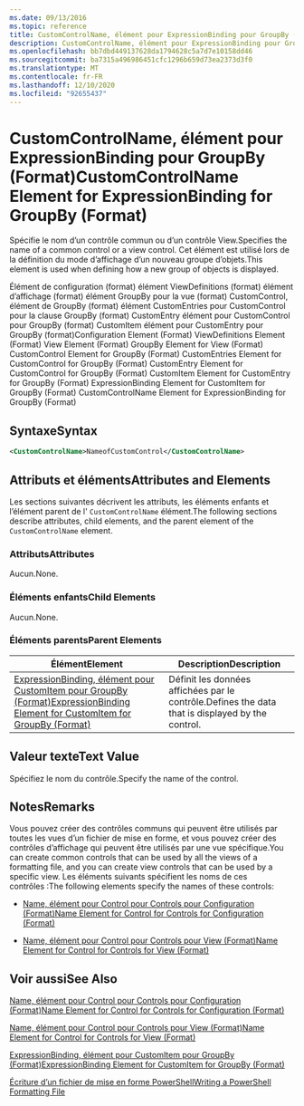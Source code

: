 ```yaml
---
ms.date: 09/13/2016
ms.topic: reference
title: CustomControlName, élément pour ExpressionBinding pour GroupBy (Format)
description: CustomControlName, élément pour ExpressionBinding pour GroupBy (Format)
ms.openlocfilehash: bb7dbd449137628da1794628c5a7d7e10158dd46
ms.sourcegitcommit: ba7315a496986451cfc1296b659d73ea2373d3f0
ms.translationtype: MT
ms.contentlocale: fr-FR
ms.lasthandoff: 12/10/2020
ms.locfileid: "92655437"
---
```

# <a name="customcontrolname-element-for-expressionbinding-for-groupby-format"></a><span data-ttu-id="07dec-103">CustomControlName, élément pour ExpressionBinding pour GroupBy (Format)</span><span class="sxs-lookup"><span data-stu-id="07dec-103">CustomControlName Element for ExpressionBinding for GroupBy (Format)</span></span>

<span data-ttu-id="07dec-104">Spécifie le nom d’un contrôle commun ou d’un contrôle View.</span><span class="sxs-lookup"><span data-stu-id="07dec-104">Specifies the name of a common control or a view control.</span></span> <span data-ttu-id="07dec-105">Cet élément est utilisé lors de la définition du mode d’affichage d’un nouveau groupe d’objets.</span><span class="sxs-lookup"><span data-stu-id="07dec-105">This element is used when defining how a new group of objects is displayed.</span></span>

<span data-ttu-id="07dec-106">Élément de configuration (format) élément ViewDefinitions (format) élément d’affichage (format) élément GroupBy pour la vue (format) CustomControl, élément de GroupBy (format) élément CustomEntries pour CustomControl pour la clause GroupBy (format) CustomEntry élément pour CustomControl pour GroupBy (format) CustomItem élément pour CustomEntry pour GroupBy (format)</span><span class="sxs-lookup"><span data-stu-id="07dec-106">Configuration Element (Format) ViewDefinitions Element (Format) View Element (Format) GroupBy Element for View (Format) CustomControl Element for GroupBy (Format) CustomEntries Element for CustomControl for GroupBy (Format) CustomEntry Element for CustomControl for GroupBy (Format) CustomItem Element for CustomEntry for GroupBy (Format) ExpressionBinding Element for CustomItem for GroupBy (Format) CustomControlName Element for ExpressionBinding for GroupBy (Format)</span></span>

## <a name="syntax"></a><span data-ttu-id="07dec-107">Syntaxe</span><span class="sxs-lookup"><span data-stu-id="07dec-107">Syntax</span></span>

```xml
<CustomControlName>NameofCustomControl</CustomControlName>
```

## <a name="attributes-and-elements"></a><span data-ttu-id="07dec-108">Attributs et éléments</span><span class="sxs-lookup"><span data-stu-id="07dec-108">Attributes and Elements</span></span>

<span data-ttu-id="07dec-109">Les sections suivantes décrivent les attributs, les éléments enfants et l’élément parent de l' `CustomControlName` élément.</span><span class="sxs-lookup"><span data-stu-id="07dec-109">The following sections describe attributes, child elements, and the parent element of the `CustomControlName` element.</span></span>

### <a name="attributes"></a><span data-ttu-id="07dec-110">Attributs</span><span class="sxs-lookup"><span data-stu-id="07dec-110">Attributes</span></span>

<span data-ttu-id="07dec-111">Aucun.</span><span class="sxs-lookup"><span data-stu-id="07dec-111">None.</span></span>

### <a name="child-elements"></a><span data-ttu-id="07dec-112">Éléments enfants</span><span class="sxs-lookup"><span data-stu-id="07dec-112">Child Elements</span></span>

<span data-ttu-id="07dec-113">Aucun.</span><span class="sxs-lookup"><span data-stu-id="07dec-113">None.</span></span>

### <a name="parent-elements"></a><span data-ttu-id="07dec-114">Éléments parents</span><span class="sxs-lookup"><span data-stu-id="07dec-114">Parent Elements</span></span>

|<span data-ttu-id="07dec-115">Élément</span><span class="sxs-lookup"><span data-stu-id="07dec-115">Element</span></span>|<span data-ttu-id="07dec-116">Description</span><span class="sxs-lookup"><span data-stu-id="07dec-116">Description</span></span>|
|-------------|-----------------|
|[<span data-ttu-id="07dec-117">ExpressionBinding, élément pour CustomItem pour GroupBy (Format)</span><span class="sxs-lookup"><span data-stu-id="07dec-117">ExpressionBinding Element for CustomItem for GroupBy (Format)</span></span>](./expressionbinding-element-for-customitem-for-groupby-format.md)|<span data-ttu-id="07dec-118">Définit les données affichées par le contrôle.</span><span class="sxs-lookup"><span data-stu-id="07dec-118">Defines the data that is displayed by the control.</span></span>|

## <a name="text-value"></a><span data-ttu-id="07dec-119">Valeur texte</span><span class="sxs-lookup"><span data-stu-id="07dec-119">Text Value</span></span>

<span data-ttu-id="07dec-120">Spécifiez le nom du contrôle.</span><span class="sxs-lookup"><span data-stu-id="07dec-120">Specify the name of the control.</span></span>

## <a name="remarks"></a><span data-ttu-id="07dec-121">Notes</span><span class="sxs-lookup"><span data-stu-id="07dec-121">Remarks</span></span>

<span data-ttu-id="07dec-122">Vous pouvez créer des contrôles communs qui peuvent être utilisés par toutes les vues d’un fichier de mise en forme, et vous pouvez créer des contrôles d’affichage qui peuvent être utilisés par une vue spécifique.</span><span class="sxs-lookup"><span data-stu-id="07dec-122">You can create common controls that can be used by all the views of a formatting file, and you can create view controls that can be used by a specific view.</span></span> <span data-ttu-id="07dec-123">Les éléments suivants spécifient les noms de ces contrôles :</span><span class="sxs-lookup"><span data-stu-id="07dec-123">The following elements specify the names of these controls:</span></span>

- [<span data-ttu-id="07dec-124">Name, élément pour Control pour Controls pour Configuration (Format)</span><span class="sxs-lookup"><span data-stu-id="07dec-124">Name Element for Control for Controls for Configuration (Format)</span></span>](./name-element-for-control-for-controls-for-configuration-format.md)

- [<span data-ttu-id="07dec-125">Name, élément pour Control pour Controls pour View (Format)</span><span class="sxs-lookup"><span data-stu-id="07dec-125">Name Element for Control for Controls for View (Format)</span></span>](./name-element-for-control-for-controls-for-view-format.md)

## <a name="see-also"></a><span data-ttu-id="07dec-126">Voir aussi</span><span class="sxs-lookup"><span data-stu-id="07dec-126">See Also</span></span>

[<span data-ttu-id="07dec-127">Name, élément pour Control pour Controls pour Configuration (Format)</span><span class="sxs-lookup"><span data-stu-id="07dec-127">Name Element for Control for Controls for Configuration (Format)</span></span>](./name-element-for-control-for-controls-for-configuration-format.md)

[<span data-ttu-id="07dec-128">Name, élément pour Control pour Controls pour View (Format)</span><span class="sxs-lookup"><span data-stu-id="07dec-128">Name Element for Control for Controls for View (Format)</span></span>](./name-element-for-control-for-controls-for-view-format.md)

[<span data-ttu-id="07dec-129">ExpressionBinding, élément pour CustomItem pour GroupBy (Format)</span><span class="sxs-lookup"><span data-stu-id="07dec-129">ExpressionBinding Element for CustomItem for GroupBy (Format)</span></span>](./expressionbinding-element-for-customitem-for-groupby-format.md)

[<span data-ttu-id="07dec-130">Écriture d’un fichier de mise en forme PowerShell</span><span class="sxs-lookup"><span data-stu-id="07dec-130">Writing a PowerShell Formatting File</span></span>](./writing-a-powershell-formatting-file.md)
